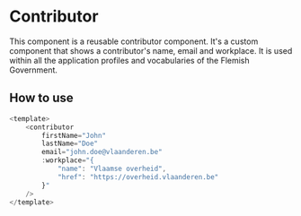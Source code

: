 # Contributor

This component is a reusable contributor component. It's a custom component that shows a contributor's name, email and workplace. It is used within all the application profiles and vocabularies of the Flemish Government.

## How to use

```js
<template>
    <contributor
        firstName="John"
        lastName="Doe"
        email="john.doe@vlaanderen.be"
        :workplace="{
            "name": "Vlaamse overheid",
            "href": "https://overheid.vlaanderen.be"
        }"
    />
</template>
```
